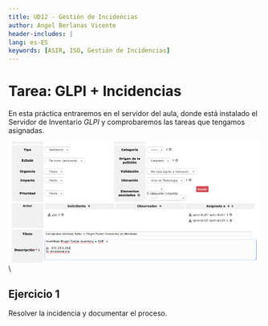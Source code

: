 ```yaml
---
title: UD12 - Gestión de Incidencias
author: Angel Berlanas Vicente
header-includes: |
lang: es-ES
keywords: [ASIR, ISO, Gestión de Incidencias]
---
```


# Tarea: GLPI + Incidencias

En esta práctica entraremos en el servidor del aula, donde está instalado el Servidor de Inventario *GLPI* y comprobaremos las tareas que tengamos asignadas.

![glpi](GLPI/glpi3.png)\

## Ejercicio 1

Resolver la incidencia y documentar el proceso.
